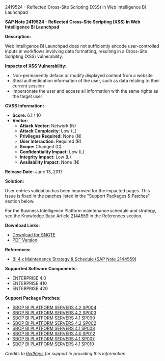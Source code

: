 2419524 - Reflected Cross-Site Scripting (XSS) in Web Intelligence BI Launchpad

**SAP Note 2419524 - Reflected Cross-Site Scripting (XSS) in Web Intelligence BI Launchpad**

**Description:**

Web Intelligence BI Launchpad does not sufficiently encode user-controlled inputs in workflows involving date formatting, resulting in a Cross-Site Scripting (XSS) vulnerability.

**Impacts of XSS Vulnerability:**
- Non-permanently deface or modify displayed content from a website
- Steal authentication information of the user, such as data relating to their current session
- Impersonate the user and access all information with the same rights as the target user

**CVSS Information:**
- **Score:** 6.1 / 10
- **Vector:**
  - **Attack Vector:** Network (N)
  - **Attack Complexity:** Low (L)
  - **Privileges Required:** None (N)
  - **User Interaction:** Required (R)
  - **Scope:** Changed (C)
  - **Confidentiality Impact:** Low (L)
  - **Integrity Impact:** Low (L)
  - **Availability Impact:** None (N)

**Release Date:** June 13, 2017

**Solution:**

User entries validation has been improved for the impacted pages. This issue is fixed in the patches listed in the "Support Packages & Patches" section below.

For the Business Intelligence Platform maintenance schedule and strategy, see the Knowledge Base Article [2144559](https://me.sap.com/notes/2144559) in the References section.

**Download Links:**
- [Download for SNOTE](https://notesdownloads.sap.com/note/0040000018949792017)
- [PDF Version](https://userapps.support.sap.com/sap/support/sfm/notes/print/0002419524?language=en-US&token=70B002DF9F6DBD8D552708EDEF9031EA)

**References:**
- [BI 4.x Maintenance Strategy & Schedule (SAP Note 2144559)](https://me.sap.com/notes/2144559)

**Supported Software Components:**
- ENTERPRISE 4.0
- ENTERPRISE 410
- ENTERPRISE 420

**Support Package Patches:**
- [SBOP BI PLATFORM SERVERS 4.2 SP004](https://me.sap.com/softwarecenter/template/products/_APP=00200682500000001943&_EVENT=DISPHIER&HEADER=Y&FUNCTIONBAR=N&EVENT=TREE&NE=NAVIGATE&ENR=73555000100200001041&V=MAINT)
- [SBOP BI PLATFORM SERVERS 4.2 SP003](https://me.sap.com/softwarecenter/template/products/_APP=00200682500000001943&_EVENT=DISPHIER&HEADER=Y&FUNCTIONBAR=N&EVENT=TREE&NE=NAVIGATE&ENR=73555000100200001041&V=MAINT)
- [SBOP BI PLATFORM SERVERS 4.1 SP009](https://me.sap.com/softwarecenter/template/products/_APP=00200682500000001943&_EVENT=DISPHIER&HEADER=Y&FUNCTIONBAR=N&EVENT=TREE&NE=NAVIGATE&ENR=67838200100200019009&V=MAINT)
- [SBOP BI PLATFORM SERVERS 4.2 SP002](https://me.sap.com/softwarecenter/template/products/_APP=00200682500000001943&_EVENT=DISPHIER&HEADER=Y&FUNCTIONBAR=N&EVENT=TREE&NE=NAVIGATE&ENR=73555000100200001041&V=MAINT)
- [SBOP BI PLATFORM SERVERS 4.1 SP008](https://me.sap.com/softwarecenter/template/products/_APP=00200682500000001943&_EVENT=DISPHIER&HEADER=Y&FUNCTIONBAR=N&EVENT=TREE&NE=NAVIGATE&ENR=67838200100200019009&V=MAINT)
- [SBOP BI PLATFORM SERVERS 4.0 SP012](https://me.sap.com/softwarecenter/template/products/_APP=00200682500000001943&_EVENT=DISPHIER&HEADER=Y&FUNCTIONBAR=N&EVENT=TREE&NE=NAVIGATE&ENR=01200314690200013179&V=MAINT)
- [SBOP BI PLATFORM SERVERS 4.1 SP007](https://me.sap.com/softwarecenter/template/products/_APP=00200682500000001943&_EVENT=DISPHIER&HEADER=Y&FUNCTIONBAR=N&EVENT=TREE&NE=NAVIGATE&ENR=67838200100200019009&V=MAINT)
- [SBOP BI PLATFORM SERVERS 4.1 SP010](https://me.sap.com/softwarecenter/template/products/_APP=00200682500000001943&_EVENT=DISPHIER&HEADER=Y&FUNCTIONBAR=N&EVENT=TREE&NE=NAVIGATE&ENR=67838200100200019009&V=MAINT)

*Credits to [RedReys](https://redrays.io) for support in providing this information.*